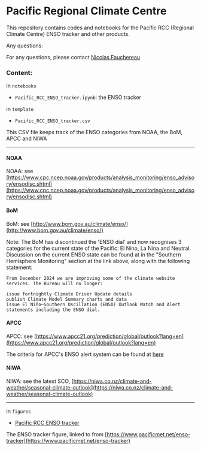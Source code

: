 # Pacific Regional Climate Centre

This repository contains codes and notebooks for the Pacific RCC (Regional Climate Centre) ENSO tracker and other 
products. 

Any questions: 

For any questions, please contact [Nicolas Fauchereau](mailto:nicolas.fauchereau@niwa.co.nz)

### Content:

in `notebooks`

- `Pacific_RCC_ENSO_tracker.ipynb`: the ENSO tracker 

in `template`

- `Pacific_RCC_ENSO_tracker.csv`

This CSV file keeps track of the ENSO categories from NOAA, the BoM, APCC and NIWA 

-----------------------------------------------------------------------------------------------------------------------------------------------------------

#### NOAA

NOAA: see [https://www.cpc.ncep.noaa.gov/products/analysis_monitoring/enso_advisory/ensodisc.shtml](https://www.cpc.ncep.noaa.gov/products/analysis_monitoring/enso_advisory/ensodisc.shtml)

#### BoM 

BoM: see [http://www.bom.gov.au/climate/enso/](http://www.bom.gov.au/climate/enso/)

Note: The BoM has discontinued the 'ENSO dial' and now recognises 3 categories for the current state of the Pacific: El Nino, La Nina and Neutral. Discussion on the current ENSO state can be found at in the "Southern Hemisphere Monitoring" section at the link above, along with the following statement: 

```
From December 2024 we are improving some of the climate website services. The Bureau will no longer:

issue fortnightly Climate Driver Update details
publish Climate Model Summary charts and data
issue El Niño–Southern Oscillation (ENSO) Outlook Watch and Alert statements including the ENSO dial.
```

#### APCC

APCC: see [https://www.apcc21.org/prediction/global/outlook?lang=en](https://www.apcc21.org/prediction/global/outlook?lang=en)

The criteria for APCC's ENSO alert system can be found at [here](https://www.apcc21.org/file/download?id=6c3658db-b0ee-11ee-b217-97b7a4c02fcd)

#### NIWA

NIWA: see the latest SCO, [https://niwa.co.nz/climate-and-weather/seasonal-climate-outlook](https://niwa.co.nz/climate-and-weather/seasonal-climate-outlook)

-----------------------------------------------------------------------------------------------------------------------------------------------------------

in `figures`

- [Pacific RCC ENSO tracker](https://raw.githubusercontent.com/nicolasfauchereau/Pacific_RCC/main/figures/prototype_Pacific_RCC.png)

The ENSO tracker figure, linked to from [https://www.pacificmet.net/enso-tracker](https://www.pacificmet.net/enso-tracker)

